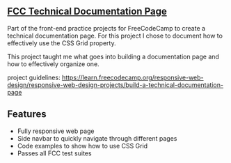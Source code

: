 ## [FCC Technical Documentation Page](https://michaelcheng022.github.io/fcc-tech-doc/)
Part of the front-end practice projects for FreeCodeCamp to create a technical documentation page. 
For this project I chose to document how to effectively use the CSS Grid property. 

This project taught me what goes into building a documentation page and how to effectively organize one. 

project guidelines: https://learn.freecodecamp.org/responsive-web-design/responsive-web-design-projects/build-a-technical-documentation-page

## Features
* Fully responsive web page
* Side navbar to quickly navigate through different pages
* Code examples to show how to use CSS Grid
* Passes all FCC test suites
